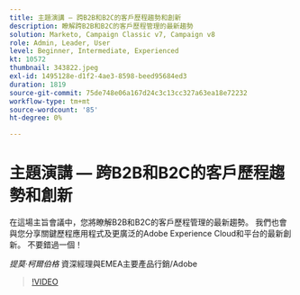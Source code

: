 ```yaml
---
title: 主題演講 — 跨B2B和B2C的客戶歷程趨勢和創新
description: 瞭解跨B2B和B2C的客戶歷程管理的最新趨勢
solution: Marketo, Campaign Classic v7, Campaign v8
role: Admin, Leader, User
level: Beginner, Intermediate, Experienced
kt: 10572
thumbnail: 343822.jpeg
exl-id: 1495128e-d1f2-4ae3-8598-beed95684ed3
duration: 1819
source-git-commit: 75de748e06a167d24c3c13cc327a63ea18e72232
workflow-type: tm+mt
source-wordcount: '85'
ht-degree: 0%

---
```


# 主題演講 — 跨B2B和B2C的客戶歷程趨勢和創新

在這場主旨會議中，您將瞭解B2B和B2C的客戶歷程管理的最新趨勢。 我們也會與您分享關鍵歷程應用程式及更廣泛的Adobe Experience Cloud和平台的最新創新。 不要錯過一個！

*提莫·柯爾伯格* 資深經理與EMEA主要產品行銷/Adobe

>[!VIDEO](https://video.tv.adobe.com/v/343822/?quality=12&learn=on)
